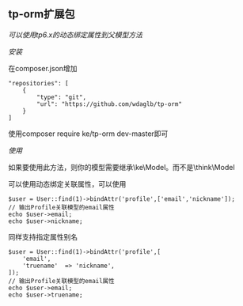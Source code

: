 ## tp-orm扩展包

*可以使用tp6.x的动态绑定属性到父模型方法*

*安装*

在composer.json增加
```
"repositories": [
    {
        "type": "git",
        "url": "https://github.com/wdaglb/tp-orm"
    }
]
```

使用composer require ke/tp-orm dev-master即可

*使用*

如果要使用此方法，则你的模型需要继承\ke\Model。而不是\think\Model

可以使用动态绑定关联属性，可以使用

```
$user = User::find(1)->bindAttr('profile',['email','nickname']);
// 输出Profile关联模型的email属性
echo $user->email;
echo $user->nickname;
```

同样支持指定属性别名

```
$user = User::find(1)->bindAttr('profile',[
	'email',
    'truename'	=> 'nickname',
]);
// 输出Profile关联模型的email属性
echo $user->email;
echo $user->truename;
```
